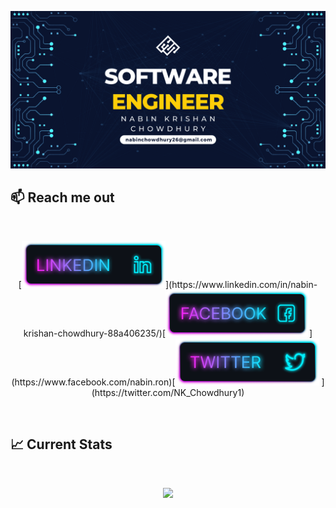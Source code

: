 ![I am a Junior Front-end developer. ](https://github.com/Nabinchowdhury/Nabinchowdhury/blob/main/images/Github%20Banner.png)


## :mailbox: Reach me out

<br />

<p align="center">[<img height="75" src="https://github.com/Nabinchowdhury/Nabinchowdhury/blob/main/images/icons/Linkedin.png">](https://www.linkedin.com/in/nabin-krishan-chowdhury-88a406235/)[<img height="75" src="https://github.com/Nabinchowdhury/Nabinchowdhury/blob/main/images/icons/Facebook.png">](https://www.facebook.com/nabin.ron)[<img height="75" src="https://github.com/Nabinchowdhury/Nabinchowdhury/blob/main/images/icons/Twitter.png"> ](https://twitter.com/NK_Chowdhury1)</p>

<br />

## :chart_with_upwards_trend: Current Stats

<br />
<p align="center">
  <img width="60%" src="https://github-readme-streak-stats.herokuapp.com?user=Nabinchowdhury&theme=ads-juicy-fresh" />
</p>